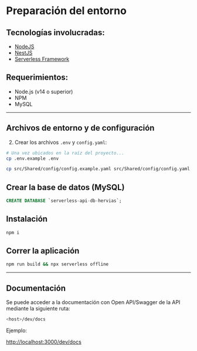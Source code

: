 # Preparación del entorno

## Tecnologías involucradas:
- [NodeJS](https://nodejs.org/es/)
- [NestJS](https://docs.nestjs.com/)
- [Serverless Framework](https://www.serverless.com/framework/docs)

## Requerimientos:
- Node.js (v14 o superior)
- NPM
- MySQL

---

## Archivos de entorno y de configuración

2. Crear los archivos `.env` y `config.yaml`:
```bash
# Una vez ubicados en la raíz del proyecto...
cp .env.example .env

cp src/Shared/config/config.example.yaml src/Shared/config/config.yaml
```

## Crear la base de datos (MySQL)
```sql
CREATE DATABASE `serverless-api-db-hervias`;
```

## Instalación

```bash
npm i
```

## Correr la aplicación

```bash
npm run build && npx serverless offline
```

---

## Documentación
Se puede acceder a la documentación con Open API/Swagger de la API mediante la siguiente ruta:

```bash
<host>/dev/docs
```

Ejemplo:

[http://localhost:3000/dev/docs](http://localhost:3000/dev/docs)
